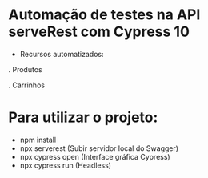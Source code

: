 # Automação de testes na API serveRest com Cypress 10

- Recursos automatizados:

. Produtos

. Carrinhos

# Para utilizar o projeto:
- npm install
- npx serverest (Subir servidor local do Swagger)
- npx cypress open (Interface gráfica Cypress)
- npx cypress run (Headless)

